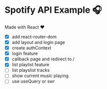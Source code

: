 # Spotify API Example :headphones:

Made with React :heart:


- [x] add react-router-dom
- [x] add layout and login page
- [x] create authContext
- [x] login feature
- [x] callback page and redirect to /
- [x] list playlist feature
- [ ] list playslist tracks
- [ ] show current music playing
- [ ] use useQuery or swr